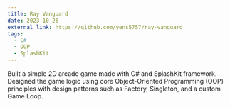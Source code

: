 ```yaml
---
title: Ray Vanguard
date: 2023-10-26
external_link: https://github.com/yens5757/ray-vanguard
tags:
  - C#
  - OOP
  - SplashKit
---
```


Built a simple 2D arcade game made with C# and SplashKit framework. Designed the game logic using core Object-Oriented Programming (OOP) principles with design patterns such as Factory, Singleton, and a custom Game Loop.

<!--more-->
